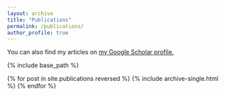 ```yaml
---
layout: archive
title: "Publications"
permalink: /publications/
author_profile: true
---
```


You can also find my articles on <u><a href="http://https://scholar.google.com/citations?user=hc4y0ZsAAAAJ&hl=en">my Google Scholar profile</a>.</u>

{% include base_path %}

{% for post in site.publications reversed %}
  {% include archive-single.html %}
{% endfor %}
